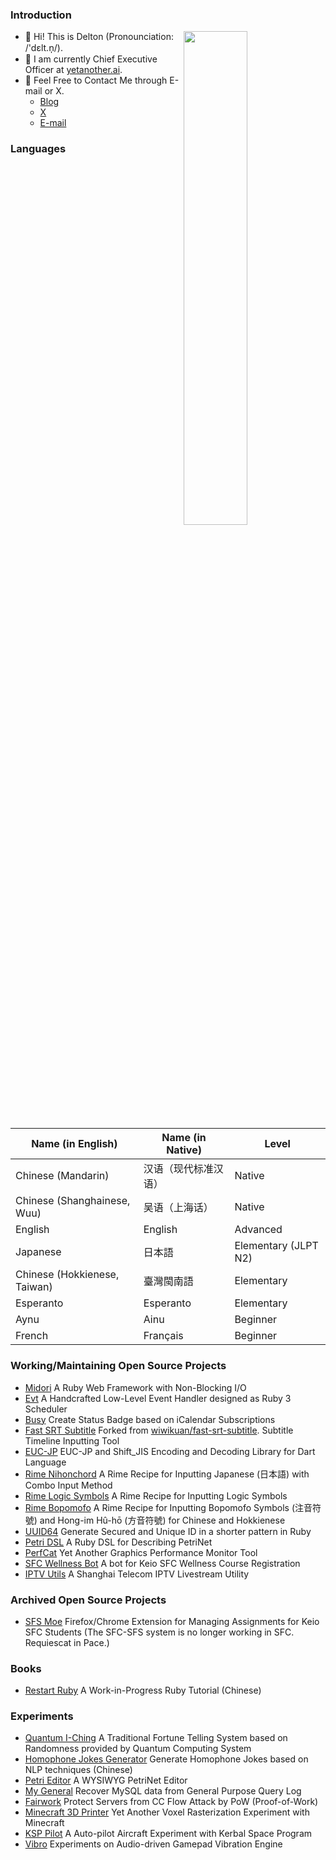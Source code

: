 ### Introduction

<a href="https://github.com/dsh0416?tab=repositories">
  <img align="right" src="https://github-readme-stats.vercel.app/api?username=dsh0416&count_private=true&show_icons=true&theme=radical" width="45%" />
</a>

- 👋 Hi! This is Delton (Pronounciation: /'dɛlt.n̩/).
- 🌱 I am currently Chief Executive Officer at [yetanother.ai](https://yetanother.ai).
- 💬 Feel Free to Contact Me through E-mail or X.
  - [Blog](https://coderemixer.com)
  - [X](https://x.com/DeltonDing)
  - [E-mail](mailto:delton@hey.com)

### Languages

| Name (in English) | Name (in Native) | Level |
| ----------------- | ---------------- | ----- |
| Chinese (Mandarin) | 汉语（现代标准汉语） | Native |
| Chinese (Shanghainese, Wuu) | 吴语（上海话） | Native |
| English | English | Advanced |
| Japanese | 日本語 | Elementary (JLPT N2) |
| Chinese (Hokkienese, Taiwan) | 臺灣閩南語 | Elementary |
| Esperanto | Esperanto | Elementary |
| Aynu | Ainu | Beginner |
| French | Français | Beginner |

### Working/Maintaining Open Source Projects

- [Midori](https://github.com/midori-rb/midori.rb) A Ruby Web Framework with Non-Blocking I/O
- [Evt](https://github.com/dsh0416/evt) A Handcrafted Low-Level Event Handler designed as Ruby 3 Scheduler
- [Busy](https://github.com/dsh0416/busy) Create Status Badge based on iCalendar Subscriptions
- [Fast SRT Subtitle](https://github.com/dsh0416/fast-srt-subtitle) Forked from [wiwikuan/fast-srt-subtitle](https://github.com/wiwikuan/fast-srt-subtitle). Subtitle Timeline Inputting Tool
- [EUC-JP](https://github.com/dsh0416/euc-jp) EUC-JP and Shift_JIS Encoding and Decoding Library for Dart Language
- [Rime Nihonchord](https://github.com/dsh0416/nihonchord) A Rime Recipe for Inputting Japanese (日本語) with Combo Input Method
- [Rime Logic Symbols](https://github.com/dsh0416/rime-logic) A Rime Recipe for Inputting Logic Symbols
- [Rime Bopomofo](https://github.com/dsh0416/rime-bopomofo-symbols) A Rime Recipe for Inputting Bopomofo Symbols (注音符號) and Hong-im Hû-hō (方音符號) for Chinese and Hokkienese
- [UUID64](https://github.com/heckpsi-lab/uuid64) Generate Secured and Unique ID in a shorter pattern in Ruby
- [Petri DSL](https://github.com/dsh0416/petri-dsl) A Ruby DSL for Describing PetriNet
- [PerfCat](https://github.com/dsh0416/perfcat) Yet Another Graphics Performance Monitor Tool
- [SFC Wellness Bot](https://github.com/dsh0416/sfc-wellness-bot) A bot for Keio SFC Wellness Course Registration
- [IPTV Utils](https://github.com/dsh0416/iptv-utils) A Shanghai Telecom IPTV Livestream Utility 

### Archived Open Source Projects

- [SFS Moe](https://github.com/sfc-moe/sfs-moe) Firefox/Chrome Extension for Managing Assignments for Keio SFC Students (The SFC-SFS system is no longer working in SFC. Requiescat in Pace.)

### Books

- [Restart Ruby](https://github.com/dsh0416/ruby-relearning) A Work-in-Progress Ruby Tutorial (Chinese)

### Experiments

- [Quantum I-Ching](https://github.com/dsh0416/quantum-i-ching) A Traditional Fortune Telling System based on Randomness provided by Quantum Computing System
- [Homophone Jokes Generator](https://github.com/dsh0416/homophone-jokes-generator) Generate Homophone Jokes based on NLP techniques (Chinese)
- [Petri Editor](https://github.com/dsh0416/petri-editor) A WYSIWYG PetriNet Editor
- [My General](https://github.com/dsh0416/my-general) Recover MySQL data from General Purpose Query Log
- [Fairwork](https://github.com/dsh0416/fairwork) Protect Servers from CC Flow Attack by PoW (Proof-of-Work)
- [Minecraft 3D Printer](https://github.com/dsh0416/minecraft-3d-printer) Yet Another Voxel Rasterization Experiment with Minecraft
- [KSP Pilot](https://github.com/dsh0416/ksp-pilot) A Auto-pilot Aircraft Experiment with Kerbal Space Program
- [Vibro](https://githubn.com/dsh0416/vibro) Experiments on Audio-driven Gamepad Vibration Engine
